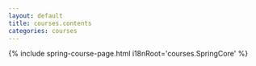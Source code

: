 ```yaml
---
layout: default
title: courses.contents
categories: courses
---
```

{% include spring-course-page.html i18nRoot='courses.SpringCore' %}
